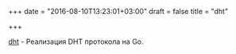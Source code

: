 +++
date = "2016-08-10T13:23:01+03:00"
draft = false
title = "dht"

+++

<p><a href="https://github.com/shiyanhui/dht">dht</a>&nbsp;- Реализация DHT протокола на Go.</p>

